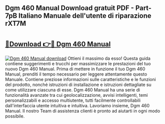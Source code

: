 ## Dgm 460 Manual Download gratuit PDF - Part-7pB Italiano Manuale dell'utente di riparazione rXT7M

# <h2><a href="http://dfde2g.blite.top/?on=Dgm+460+Manual">🔗Download 👉🔴 Dgm 460 Manual</a></h2>

[![Dgm 460 Manual download](https://i.imgur.com/lujVjoI.png)](http://dfde2g.blite.top/?on=Dgm+460+Manual)
Ottieni il massimo da esso! Questa guida contiene suggerimenti e trucchi per massimizzare le prestazioni del tuo nuovo Dgm 460 Manual. Prima di mettere in funzione il tuo Dgm 460 Manual, prenditi il tempo necessario per leggere attentamente questo Manuale. Contiene preziose informazioni sulle caratteristiche e le funzioni del prodotto, nonché istruzioni di installazione e istruzioni dettagliate su come utilizzare ciascuna di esse. Dgm 460 Manual ha una serie di funzionalità avanzate tra cui geolocalizzazione, avvisi intelligenti, temi personalizzabili e accesso multiutente, tutti facilmente controllabili dall'interfaccia utente intuitiva e intuitiva. Lavoriamo insieme, Dgm 460 Manual. Il nostro Team di assistenza clienti è pronto ad aiutarti in ogni modo possibile.
